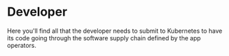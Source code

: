 # Developer

Here you'll find all that the developer needs to submit to Kubernetes to have
its code going through the software supply chain defined by the app operators.
